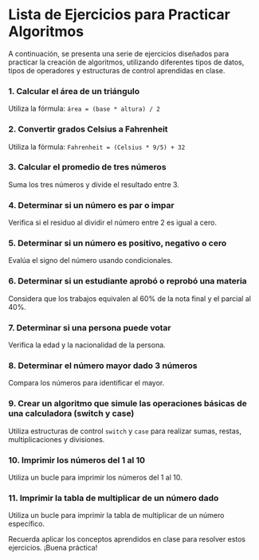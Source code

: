 # Lista de Ejercicios para Practicar Algoritmos

A continuación, se presenta una serie de ejercicios diseñados para practicar la creación de algoritmos, utilizando diferentes tipos de datos, tipos de operadores y estructuras de control aprendidas en clase.

### 1. Calcular el área de un triángulo
Utiliza la fórmula: `área = (base * altura) / 2`

### 2. Convertir grados Celsius a Fahrenheit
Utiliza la fórmula: `Fahrenheit = (Celsius * 9/5) + 32`

### 3. Calcular el promedio de tres números
Suma los tres números y divide el resultado entre 3.

### 4. Determinar si un número es par o impar
Verifica si el residuo al dividir el número entre 2 es igual a cero.

### 5. Determinar si un número es positivo, negativo o cero
Evalúa el signo del número usando condicionales.

### 6. Determinar si un estudiante aprobó o reprobó una materia
Considera que los trabajos equivalen al 60% de la nota final y el parcial al 40%.

### 7. Determinar si una persona puede votar
Verifica la edad y la nacionalidad de la persona.

### 8. Determinar el número mayor dado 3 números
Compara los números para identificar el mayor.

### 9. Crear un algoritmo que simule las operaciones básicas de una calculadora (switch y case)
Utiliza estructuras de control `switch` y `case` para realizar sumas, restas, multiplicaciones y divisiones.

### 10. Imprimir los números del 1 al 10
Utiliza un bucle para imprimir los números del 1 al 10.

### 11. Imprimir la tabla de multiplicar de un número dado
Utiliza un bucle para imprimir la tabla de multiplicar de un número específico.

Recuerda aplicar los conceptos aprendidos en clase para resolver estos ejercicios. ¡Buena práctica!

